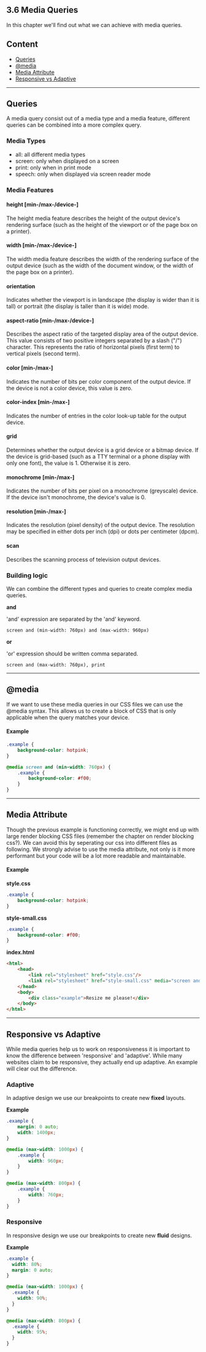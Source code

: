 ## 3.6 Media Queries

In this chapter we'll find out what we can achieve with media queries.

## Content

- [Queries](4.1-media-queries.md#queries)
- [@media](4.1-media-queries.md#media)
- [Media Attribute](4.1-media-queries.md#media-attribute)
- [Responsive vs Adaptive](4.1-media-queries.md#responsive-vs-adaptive)

---

## Queries

A media query consist out of a media type and a media feature, different queries can be combined into a more complex query.

### Media Types

- all: all different media types
- screen: only when displayed on a screen
- print: only when in print mode
- speech: only when displayed via screen reader mode

### Media Features

#### height [min-/max-/device-]

The height media feature describes the height of the output device's rendering surface (such as the height of the
viewport or of the page box on a printer).

#### width [min-/max-/device-]

The width media feature describes the width of the rendering surface of the output device (such as the width of the
document window, or the width of the page box on a printer).

#### orientation

Indicates whether the viewport is in landscape (the display is wider than it is tall) or portrait (the display is taller
than it is wide) mode.

#### aspect-ratio [min-/max-/device-]

Describes the aspect ratio of the targeted display area of the output device. This value consists of two positive
integers separated by a slash ("/") character. This represents the ratio of horizontal pixels (first term) to vertical
pixels (second term).

#### color [min-/max-]

Indicates the number of bits per color component of the output device. If the device is not a color device, this value
is zero.

#### color-index [min-/max-]

Indicates the number of entries in the color look-up table for the output device.

#### grid

Determines whether the output device is a grid device or a bitmap device. If the device is grid-based (such as a TTY
terminal or a phone display with only one font), the value is 1. Otherwise it is zero.

#### monochrome [min-/max-]

Indicates the number of bits per pixel on a monochrome (greyscale) device. If the device isn't monochrome, the device's
value is 0.

#### resolution [min-/max-]

Indicates the resolution (pixel density) of the output device. The resolution may be specified in either dots per inch
(dpi) or dots per centimeter (dpcm).

#### scan

Describes the scanning process of television output devices.


### Building logic

We can combine the different types and queries to create complex media queries.

**and**

'and' expression are separated by the 'and' keyword.

```text
screen and (min-width: 760px) and (max-width: 960px)
```

**or**

'or' expression should be written comma separated.

```text
screen and (max-width: 760px), print
```

---

## @media

If we want to use these media queries in our CSS files we can use the @media syntax. This allows us to create a block of
CSS that is only applicable when the query matches your device.

#### Example

```css
.example {
	background-color: hotpink;
}

@media screen and (min-width: 760px) {
	.example {
		background-color: #f00;
	}
}
```

---

## Media Attribute

Though the previous example is functioning correctly, we might end up with large render blocking CSS files (remember the
chapter on render blocking css?). We can avoid this by seperating our css into different files as following. We strongly
advise to use the media attribute, not only is it more performant but your code will be a lot more readable and maintainable.

#### Example

**style.css**

```css
.example {
	background-color: hotpink;
}
```

**style-small.css**

```css
.example {
	background-color: #f00;
}
```

**index.html**

```html
<html>
	<head>
		<link rel="stylesheet" href="style.css"/>
		<link rel="stylesheet" href="style-small.css" media="screen and (max-width: 760px)"/>
	</head>
	<body>
		<div class="example">Resize me please!</div>
	</body>
</html>
```

---

## Responsive vs Adaptive

While media queries help us to work on responsiveness it is important to know the difference between 'responsive' and 'adaptive'. While many websites claim to be responsive, they actually end up adaptive. An example will clear out the difference.

### Adaptive

In adaptive design we use our breakpoints to create new **fixed** layouts.

**Example**

```css
.example {
	margin: 0 auto;
	width: 1400px;
}

@media (max-width: 1000px) {
	.example {
		width: 960px;
	}
}

@media (max-width: 800px) {
	.example {
		width: 760px;
	}
}
```

### Responsive

In responsive design we use our breakpoints to create new **fluid** designs.

**Example**

```css
.example {
  width: 80%;
  margin: 0 auto;
}

@media (max-width: 1000px) {
  .example {
    width: 90%;
  }
}

@media (max-width: 800px) {
  .example {
    width: 95%;
  }
}
```

